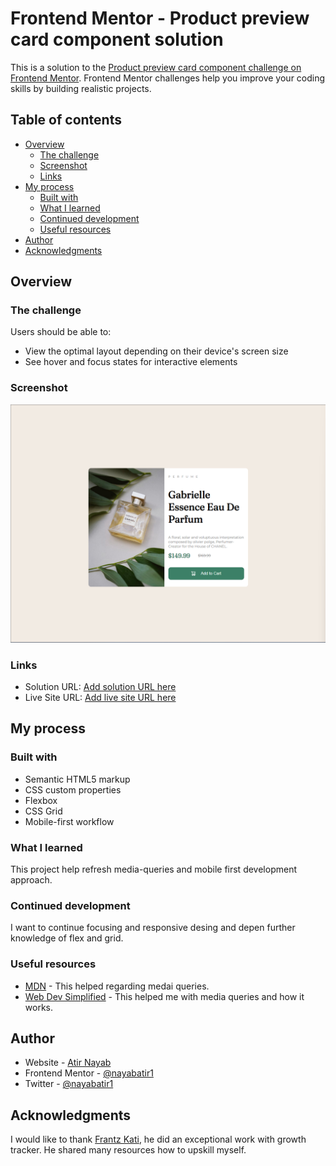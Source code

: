 # Frontend Mentor - Product preview card component solution

This is a solution to the [Product preview card component challenge on Frontend Mentor](https://www.frontendmentor.io/challenges/product-preview-card-component-GO7UmttRfa). Frontend Mentor challenges help you improve your coding skills by building realistic projects.

## Table of contents

- [Overview](#overview)
  - [The challenge](#the-challenge)
  - [Screenshot](#screenshot)
  - [Links](#links)
- [My process](#my-process)
  - [Built with](#built-with)
  - [What I learned](#what-i-learned)
  - [Continued development](#continued-development)
  - [Useful resources](#useful-resources)
- [Author](#author)
- [Acknowledgments](#acknowledgments)

## Overview

### The challenge

Users should be able to:

- View the optimal layout depending on their device's screen size
- See hover and focus states for interactive elements

### Screenshot

![](./images/Screenshot_20230129_170035.png)

### Links

- Solution URL: [Add solution URL here](https://github.com/nayabatir1/product-preview-card)
- Live Site URL: [Add live site URL here](https://nayabatir1.github.io/product-preview-card/)

## My process

### Built with

- Semantic HTML5 markup
- CSS custom properties
- Flexbox
- CSS Grid
- Mobile-first workflow

### What I learned

This project help refresh media-queries and mobile first development approach.

### Continued development

I want to continue focusing and responsive desing and depen further knowledge of flex and grid.

### Useful resources

- [MDN](https://github.com/nayabatir1/product-preview-card) - This helped regarding medai queries.
- [Web Dev Simplified](https://www.youtube.com/watch?v=yU7jJ3NbPdA&ab_channel=WebDevSimplified) - This helped me with media queries and how it works.

## Author

- Website - [Atir Nayab](https://github.com/nayabatir1)
- Frontend Mentor - [@nayabatir1](https://www.frontendmentor.io/profile/nayabatir1)
- Twitter - [@nayabatir1](https://twitter.com/nayabatir1)

## Acknowledgments

I would like to thank [Frantz Kati](https://twitter.com/bahdcoder), he did an exceptional work with growth tracker. He shared many resources how to upskill myself.
